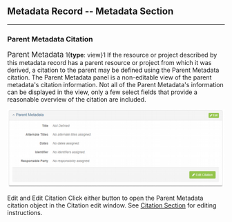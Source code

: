 ## Metadata Record -- Metadata Section
---

### Parent Metadata Citation

<span class="md-panel" style="font-size: larger">Parent Metadata</span> 1{**type**: view}1 If the resource or project described by this metadata record has a parent resource or project from which it was derived, a citation to the parent may be defined using the <span class="md-panel">Parent Metadata</span> citation. The <span class="md-panel">Parent Metadata</span> panel is a non-editable view of the parent metadata's citation information.  Not all of the <span class="md-panel">Parent Metadata's</span> information can be displayed in the view, only a few select fields that provide a reasonable overview of the citation are included.

![Parent Metadata Citation View Panel](/assets/reference/edit-objects/metadata/metadata/parentMetadata-view.png)

<span class="btn btn-success btn-xs"> <i class="fa fa-pencil"> </i> Edit</span> and <span class="btn btn-success btn-xs"> <i class="fa fa-pencil"> </i> Edit Citation</span> Click either button to open the <span class="md-panel">Parent Metadata</span> citation object in the <span class="md-section">Citation</span> edit window.  See [Citation Section](../citation-section.md) for editing instructions.
